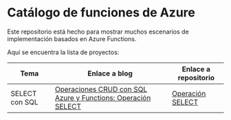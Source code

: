 # Catálogo de funciones de Azure

Este repositorio está hecho para mostrar muchos escenarios de implementación basados en Azure Functions.

Aquí se encuentra la lista de proyectos:

| Tema | Enlace a blog | Enlace a repositorio |
| --------- | -------------------- | ------ |
| SELECT con SQL | [Operaciones CRUD con SQL Azure y Functions: Operación SELECT](http://aminespinoza.com/operaciones-crud-con-sql-azure-y-functions-operacion-select/) | [Operación SELECT](https://github.com/aminespinoza/CatalogoAzureFunctions/tree/master/SelectSQL) |

